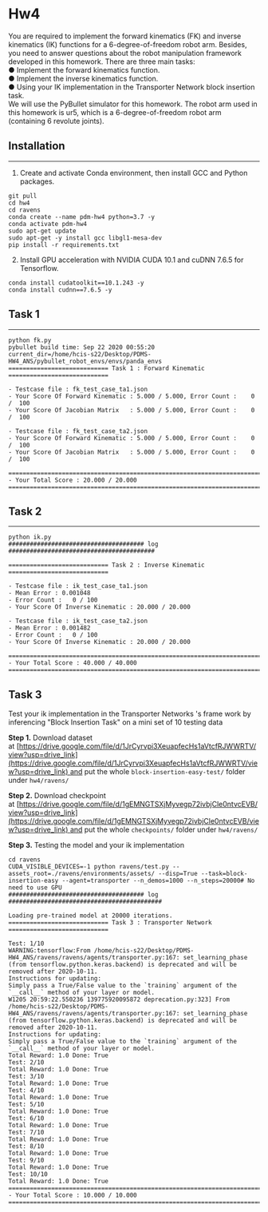 # Hw4

You are required to implement the forward kinematics (FK) and inverse kinematics (IK) functions for a 6-degree-of-freedom robot arm. Besides, you need to answer questions about the robot manipulation framework developed in this homework.
There are three main tasks:  
● Implement the forward kinematics function.  
● Implement the inverse kinematics function.  
● Using your IK implementation in the Transporter Network block insertion  
task.  
We will use the PyBullet simulator for this homework. The robot arm used in
this homework is ur5, which is a 6-degree-of-freedom robot arm (containing 6
revolute joints).

## Installation

---

1. Create and activate Conda environment, then install GCC and Python packages.

```
git pull
cd hw4
cd ravens
conda create --name pdm-hw4 python=3.7 -y
conda activate pdm-hw4
sudo apt-get update
sudo apt-get -y install gcc libgl1-mesa-dev
pip install -r requirements.txt
```

2. Install GPU acceleration with NVIDIA CUDA 10.1 and cuDNN 7.6.5 for Tensorflow.

```
conda install cudatoolkit==10.1.243 -y
conda install cudnn==7.6.5 -y
```

## **Task 1**

---

```
python fk.py
pybullet build time: Sep 22 2020 00:55:20
current_dir=/home/hcis-s22/Desktop/PDMS-HW4_ANS/pybullet_robot_envs/envs/panda_envs
============================ Task 1 : Forward Kinematic ============================

- Testcase file : fk_test_case_ta1.json
- Your Score Of Forward Kinematic : 5.000 / 5.000, Error Count :    0 /  100
- Your Score Of Jacobian Matrix   : 5.000 / 5.000, Error Count :    0 /  100

- Testcase file : fk_test_case_ta2.json
- Your Score Of Forward Kinematic : 5.000 / 5.000, Error Count :    0 /  100
- Your Score Of Jacobian Matrix   : 5.000 / 5.000, Error Count :    0 /  100

====================================================================================
- Your Total Score : 20.000 / 20.000
====================================================================================
```

## **Task 2**

---

```
python ik.py
###################################### log #########################################

============================ Task 2 : Inverse Kinematic ============================

- Testcase file : ik_test_case_ta1.json
- Mean Error : 0.001048
- Error Count :   0 / 100
- Your Score Of Inverse Kinematic : 20.000 / 20.000

- Testcase file : ik_test_case_ta2.json
- Mean Error : 0.001482
- Error Count :   0 / 100
- Your Score Of Inverse Kinematic : 20.000 / 20.000

====================================================================================
- Your Total Score : 40.000 / 40.000
====================================================================================
```

## **Task 3**

Test your ik implementation in the Transporter Networks 's frame work by inferencing "Block Insertion Task" on a mini set of 10 testing data

**Step 1.** Download dataset at [https://drive.google.com/file/d/1JrCyrvpi3XeuapfecHs1aVtcfRJWWRTV/view?usp=drive_link](https://drive.google.com/file/d/1JrCyrvpi3XeuapfecHs1aVtcfRJWWRTV/view?usp=drive_link) and put the whole `block-insertion-easy-test/` folder under `hw4/ravens/`

**Step 2.** Download checkpoint at [https://drive.google.com/file/d/1gEMNGTSXjMyvegp72ivbjCle0ntvcEVB/view?usp=drive_link](https://drive.google.com/file/d/1gEMNGTSXjMyvegp72ivbjCle0ntvcEVB/view?usp=drive_link) and put the whole `checkpoints/` folder under `hw4/ravens/`

**Step 3.** Testing the model and your ik implementation

```
cd ravens
CUDA_VISIBLE_DEVICES=-1 python ravens/test.py --assets_root=./ravens/environments/assets/ --disp=True --task=block-insertion-easy --agent=transporter --n_demos=1000 --n_steps=20000# No need to use GPU
###################################### log ###########################################

Loading pre-trained model at 20000 iterations.
============================ Task 3 : Transporter Network ============================

Test: 1/10
WARNING:tensorflow:From /home/hcis-s22/Desktop/PDMS-HW4_ANS/ravens/ravens/agents/transporter.py:167: set_learning_phase (from tensorflow.python.keras.backend) is deprecated and will be removed after 2020-10-11.
Instructions for updating:
Simply pass a True/False value to the `training` argument of the `__call__` method of your layer or model.
W1205 20:59:22.550236 139775920095872 deprecation.py:323] From /home/hcis-s22/Desktop/PDMS-HW4_ANS/ravens/ravens/agents/transporter.py:167: set_learning_phase (from tensorflow.python.keras.backend) is deprecated and will be removed after 2020-10-11.
Instructions for updating:
Simply pass a True/False value to the `training` argument of the `__call__` method of your layer or model.
Total Reward: 1.0 Done: True
Test: 2/10
Total Reward: 1.0 Done: True
Test: 3/10
Total Reward: 1.0 Done: True
Test: 4/10
Total Reward: 1.0 Done: True
Test: 5/10
Total Reward: 1.0 Done: True
Test: 6/10
Total Reward: 1.0 Done: True
Test: 7/10
Total Reward: 1.0 Done: True
Test: 8/10
Total Reward: 1.0 Done: True
Test: 9/10
Total Reward: 1.0 Done: True
Test: 10/10
Total Reward: 1.0 Done: True
====================================================================================
- Your Total Score : 10.000 / 10.000
====================================================================================
```
